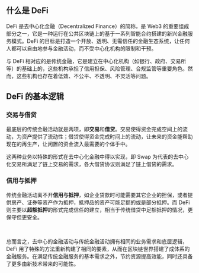 ## 什么是 DeFi

DeFi 是去中心化金融（Decentralized Finance）的简称，是 Web3 的重要组成部分之一，它是一种运行在公共区块链上的基于一系列智能合约搭建的新兴金融服务模式。DeFi 的目标是打造一个开放、透明、无需信任的金融生态系统，让任何人都可以自由地参与金融活动，而不受中心化机构的限制和干预。

与 DeFi 相对应的是传统金融，它是建立在中心化机构（如银行、政府、交易所等）的基础上的，这些机构承担了信用担保、风险管理、合规监管等重要角色。然而，这些机构也存在着低效、不公平、不透明、不灵活等问题。

## DeFi 的基本逻辑

### 交易与借贷
最底层的传统金融活动就是两项，即**交易**和**借贷**。交易使得资金完成空间上的流动，为资产提供了流动性；借贷使得资金完成时间上的流动，让未来的资金能帮助现在的再生产，让闲置的资金流入最需要的个体手中。

这两种业务以特殊的形式在去中心化金融中得以实现，即 Swap 为代表的去中心化交易所满足了链上交易的需求，各大借贷协议则满足了链上借贷的需求。

### 信用与抵押

传统金融活动离不开**信用与抵押**，如企业贷款时可能需要其它企业的担保，或者提供房产、证券等资产作为抵押，抵押品的资产可能足额的或是部分抵押。而 DeFi 则主要以**超额抵押**的形式完成信任的建立，相当于传统借贷中足额抵押的情况，更保守但更安全。

&nbsp;

总而言之，去中心的金融活动与传统金融活动拥有相同的业务需求和底层逻辑，DeFi 用了特殊的方法重新构建了相同的要素，从而在区块链世界搭建了成体系的金融服务。在满足传统金融服务的基本需求之外，节约资源提高效能，同时还具备了更多由新技术带来的可能性。